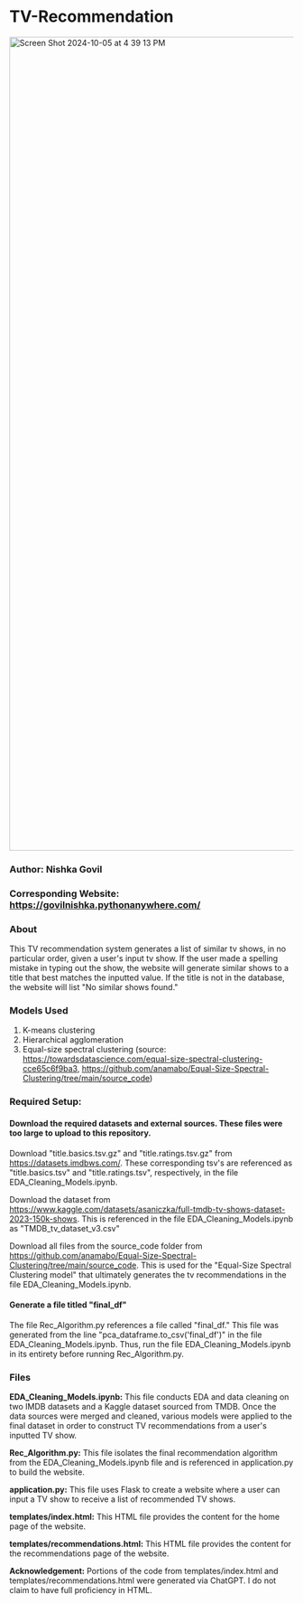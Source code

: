 # TV-Recommendation

<img width="1440" alt="Screen Shot 2024-10-05 at 4 39 13 PM" src="https://github.com/user-attachments/assets/b3d17718-e196-4e7a-adfa-0b0c153a0b43">

### Author: Nishka Govil

### Corresponding Website: https://govilnishka.pythonanywhere.com/

### About

This TV recommendation system generates a list of similar tv shows, in no particular order, given a user's input tv show. If the user made a spelling mistake in typing out the show, the website will generate similar shows to a title that best matches the inputted value. If the title is not in the database, the website will list "No similar shows found."

### Models Used

1. K-means clustering
2. Hierarchical agglomeration
3. Equal-size spectral clustering (source: https://towardsdatascience.com/equal-size-spectral-clustering-cce65c6f9ba3, https://github.com/anamabo/Equal-Size-Spectral-Clustering/tree/main/source_code)

### Required Setup:

#### Download the required datasets and external sources. These files were too large to upload to this repository.
Download "title.basics.tsv.gz" and "title.ratings.tsv.gz" from https://datasets.imdbws.com/. These corresponding tsv's are referenced as "title.basics.tsv" and "title.ratings.tsv", respectively, in the file EDA_Cleaning_Models.ipynb. 

Download the dataset from https://www.kaggle.com/datasets/asaniczka/full-tmdb-tv-shows-dataset-2023-150k-shows. This is referenced in the file EDA_Cleaning_Models.ipynb as "TMDB_tv_dataset_v3.csv"

Download all files from the source_code folder from https://github.com/anamabo/Equal-Size-Spectral-Clustering/tree/main/source_code. This is used for the "Equal-Size Spectral Clustering model" that ultimately generates the tv recommendations in the file EDA_Cleaning_Models.ipynb.

#### Generate a file titled "final_df"
The file Rec_Algorithm.py references a file called "final_df." This file was generated from the line "pca_dataframe.to_csv('final_df')" in the file EDA_Cleaning_Models.ipynb. Thus, run the file EDA_Cleaning_Models.ipynb in its entirety before running Rec_Algorithm.py.

### Files
**EDA_Cleaning_Models.ipynb:** This file conducts EDA and data cleaning on two IMDB datasets and a Kaggle dataset sourced from TMDB. Once the data sources were merged and cleaned, various models were applied to the final dataset in order to construct TV recommendations from a user's inputted TV show.

**Rec_Algorithm.py:** This file isolates the final recommendation algorithm from the EDA_Cleaning_Models.ipynb file and is referenced in application.py to build the website.

**application.py:** This file uses Flask to create a website where a user can input a TV show to receive a list of recommended TV shows.

**templates/index.html:** This HTML file provides the content for the home page of the website. 

**templates/recommendations.html:** This HTML file provides the content for the recommendations page of the website.

**Acknowledgement:** Portions of the code from templates/index.html and templates/recommendations.html were generated via ChatGPT. I do not claim to have full proficiency in HTML.








